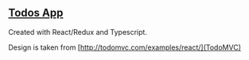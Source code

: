 ## [Todos App](https://murmuring-meadow-34774.herokuapp.com/)

Created with React/Redux and Typescript.

Design is taken from [http://todomvc.com/examples/react/](TodoMVC)
